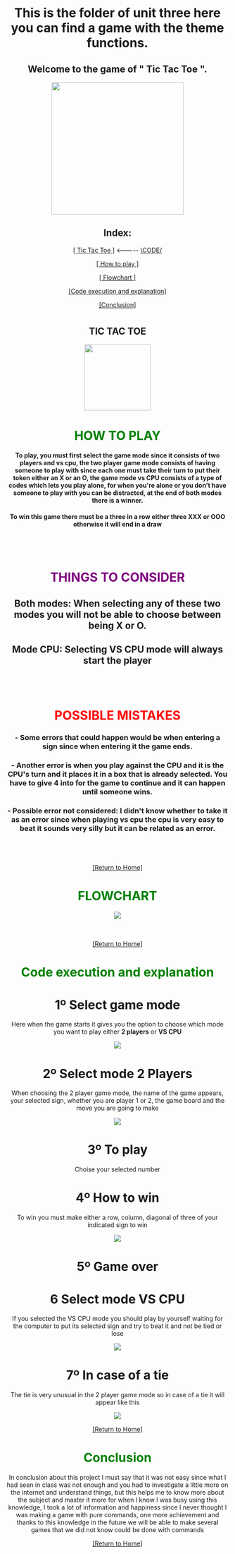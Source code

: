 <h1 align="center">
This is the folder of unit three here you can find a game with the theme functions.
</h1>

<h2 align="center">
Welcome to the game of " Tic Tac Toe ". 
</h2>

<div align = "center">
<img src="../imagenes/Tic.gif" width="300">
</div>

<div align ="center">

 ## Index:  
<div align = "center">

[[ Tic Tac Toe ]](https://github.com/UP210671/UP210671_CPP/tree/main/U3) <----- [\CODE/](./04_Tic_Tac_Toe.cpp)

[[ How to play ]](https://github.com/UP210671/UP210671_CPP/tree/main/U3#how-to-play-)

[[ Flowchart ]](https://github.com/UP210671/UP210671_CPP/blob/main/U3/README.md#-flowchart--)

[[Code execution and explanation]](https://github.com/UP210671/UP210671_CPP/blob/main/U3/README.md#-code-execution-and-explanation--)

[[Conclusion]](https://github.com/UP210671/UP210671_CPP/blob/main/U3/README.md#-conclusion)

</div>
<h1>
</h1>
<center> <h2>TIC TAC TOE</h2></center>
<div align = "center"><img src="../imagenes/tIctac.gif" width="150"></div>
<h1></h1>

 <H1 align = "center"><span style="color:green">HOW TO PLAY</span>
 </H1> 
 

 #### To play, you must first select the game mode since it consists of two players and vs cpu, the two player game mode consists of having someone to play with since each one must take their turn to put their token either an X or an O, the game mode vs CPU consists of a type of codes which lets you play alone, for when you're alone or you don't have someone to play with you can be distracted, at the end of both modes there is a winner.      
#### To win this game there must be a three in a row either three XXX or OOO otherwise it will end in a draw 
<h1></h1>
<br>

<H1 align = "center"><span style="color:PURPLE">THINGS TO CONSIDER  
</span>

## **Both modes:** When selecting any of these two modes you will not be able to choose between being X or O.
## **Mode CPU:** Selecting VS CPU mode will always start the player

</H1>
<h1></h1>
<br>
<H1 align = "center"><span style="color:RED"> POSSIBLE MISTAKES  
</span>

### - Some errors that could happen would be when entering a sign since when entering it the game ends.
### - Another error is when you play against the CPU and it is the CPU's turn and it places it in a box that is already selected. You have to give 4 into for the game to continue and it can happen until someone wins.
### - Possible error not considered: I didn't know whether to take it as an error since when playing vs cpu the cpu is very easy to beat it sounds very silly but it can be related as an error.

</H1>
<h1></h1>
<br>

[[Return to Home]](https://github.com/UP210671/UP210671_CPP/tree/main/U3#welcome-to-the-game-of--tic-tac-toe--)

<H1 align = "center"><span style="color:GREEN"> FLOWCHART  
</span>
</H1>
<div align = "center">
<img src="../imagenes/iagrama.png" >
</div>
<br>
</br> 

[[Return to Home]](https://github.com/UP210671/UP210671_CPP/tree/main/U3#welcome-to-the-game-of--tic-tac-toe--)

<H1 align = "center"><span style="color:GREEN"> Code execution and explanation  
</span></h1>

# 1º Select game mode
Here when the game starts it gives you the option to choose which mode you want to play either **2 players** or **VS CPU**

<img src="../imagenes/a1IMTTT/Captura%20desde%202022-11-24%2013-29-01.png" >

# 2º Select mode 2 Players
When choosing the 2 player game mode, the name of the game appears, your selected sign, whether you are player 1 or 2, the game board and the move you are going to make

<img src="../imagenes/a1IMTTT/Captura%20desde%202022-11-24%2013-42-09.png" >

# 3º To play 
Choise your selected number

# 4º How to win
To win you must make either a row, column, diagonal of three of your indicated sign to win

<img src="../imagenes/a1IMTTT/Captura%20desde%202022-11-24%2015-28-50.png" >

# 5º Game over 

# 6 Select mode VS CPU
If you selected the VS CPU mode you should play by yourself waiting for the computer to put its selected sign and try to beat it and not be tied or lose 

<img src="../imagenes/a1IMTTT/Captura%20desde%202022-11-24%2015-38-38.png" >

# 7º In case of a tie
The tie is very unusual in the 2 player game mode so in case of a tie it will appear like this

<img src="../imagenes/a1IMTTT/Captura%20desde%202022-11-24%2015-43-22.png" >
<br>

[[Return to Home]](https://github.com/UP210671/UP210671_CPP/tree/main/U3#welcome-to-the-game-of--tic-tac-toe--)

<H1 align = "center"><span style="color:GREEN"> Conclusion
</span></h1>
In conclusion about this project I must say that it was not easy since what I had seen in class was not enough and you had to investigate a little more on the internet and understand things, but this helps me to know more about the subject and master it more for when I know I was busy using this knowledge, I took a lot of information and happiness since I never thought I was making a game with pure commands, one more achievement and thanks to this knowledge in the future we will be able to make several games that we did not know could be done with commands

[[Return to Home]](https://github.com/UP210671/UP210671_CPP/tree/main/U3#welcome-to-the-game-of--tic-tac-toe--)